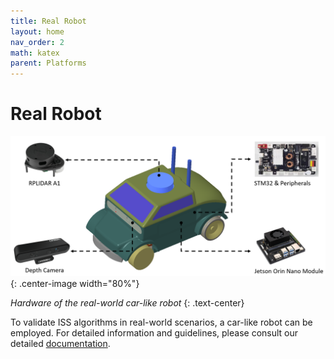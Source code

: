 ```yaml
---
title: Real Robot
layout: home
nav_order: 2
math: katex
parent: Platforms
---
```


# Real Robot


![real_small_car](../../../assets/small_car_hardware.png){: .center-image width="80%"}

*Hardware of the real-world car-like robot*
{: .text-center}

To validate ISS algorithms in real-world scenarios, a car-like robot can be employed. For detailed information and guidelines, please consult our detailed [documentation](https://isspa.readthedocs.io/).
